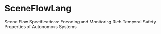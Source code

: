 # SceneFlowLang
Scene Flow Specifications: Encoding and Monitoring Rich Temporal Safety Properties of Autonomous Systems

